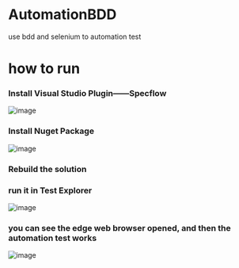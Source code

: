 # AutomationBDD
use bdd and selenium to automation test

# how to run
### Install Visual Studio Plugin——Specflow
![image](https://github.com/light2001/AutomationBDD/assets/3821091/65e3acb2-2f12-4f63-8c37-515b0106fe57)

### Install Nuget Package
![image](https://github.com/light2001/AutomationBDD/assets/3821091/1f8517b4-2a31-4a99-ba57-b5c1bd6e41b4)

### Rebuild the solution 

### run it in Test Explorer
![image](https://github.com/light2001/AutomationBDD/assets/3821091/9920da82-0f28-4d7d-9b52-117cfb951ad3)

### you can see the edge web browser opened, and then the automation test works
![image](https://github.com/light2001/AutomationBDD/assets/3821091/30f3d8ff-80e4-4d4f-8671-ee421c1354bb)




